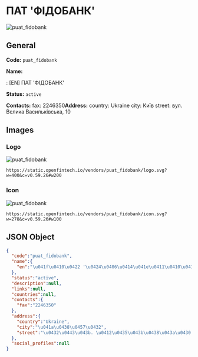 
# ПАТ 'ФІДОБАНК' 
![puat_fidobank](https://static.openfintech.io/vendors/puat_fidobank/logo.svg?w=400&c=v0.59.26#w200)  

## General 
 
**Code:** `puat_fidobank` 
 
**Name:** 
 
:	[EN] ПАТ 'ФІДОБАНК' 
 
**Status:** `active` 
 
**Contacts:** 
fax: 2246350**Address:** 
country: Ukraine 
city: Київ 
street: вул. Велика Васильківська, 10 

## Images 

### Logo 
 
![puat_fidobank](https://static.openfintech.io/vendors/puat_fidobank/logo.svg?w=400&c=v0.59.26#w200)  

```
https://static.openfintech.io/vendors/puat_fidobank/logo.svg?w=400&c=v0.59.26#w200
```  

### Icon 
 
![puat_fidobank](https://static.openfintech.io/vendors/puat_fidobank/icon.svg?w=278&c=v0.59.26#w100)  

```
https://static.openfintech.io/vendors/puat_fidobank/icon.svg?w=278&c=v0.59.26#w100
```  

## JSON Object 

```json
{
  "code":"puat_fidobank",
  "name":{
    "en":"\u041f\u0410\u0422 '\u0424\u0406\u0414\u041e\u0411\u0410\u041d\u041a'"
  },
  "status":"active",
  "description":null,
  "links":null,
  "countries":null,
  "contacts":{
    "fax":"2246350"
  },
  "address":{
    "country":"Ukraine",
    "city":"\u041a\u0438\u0457\u0432",
    "street":"\u0432\u0443\u043b. \u0412\u0435\u043b\u0438\u043a\u0430 \u0412\u0430\u0441\u0438\u043b\u044c\u043a\u0456\u0432\u0441\u044c\u043a\u0430, 10"
  },
  "social_profiles":null
}
```  
